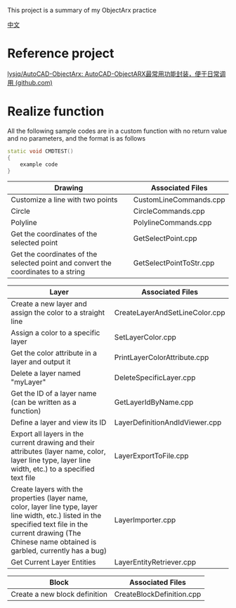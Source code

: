 This project is a summary of my ObjectArx practice

[中文](https://github.com/wozhuyinghao/ObjectArx/blob/master/README.md)

# Reference project

[lysjq/AutoCAD-ObjectArx: AutoCAD-ObjectARX最常用功能封装，便于日常调用 (github.com)](https://github.com/lysjq/AutoCAD-ObjectArx)



# Realize function

All the following sample codes are in a custom function with no return value and no parameters, and the format is as follows

```C++
static void CMDTEST()
{
    example code
}
```

| Drawing                                                      | Associated Files        |
| ------------------------------------------------------------ | ----------------------- |
| Customize a line with two points                             | CustomLineCommands.cpp  |
| Circle                                                       | CircleCommands.cpp      |
| Polyline                                                     | PolylineCommands.cpp    |
| Get the coordinates of the selected point                    | GetSelectPoint.cpp      |
| Get the coordinates of the selected point and convert the coordinates to a string | GetSelectPointToStr.cpp |

| Layer                                                        | Associated Files               |
| ------------------------------------------------------------ | ------------------------------ |
| Create a new layer and assign the color to a straight line   | CreateLayerAndSetLineColor.cpp |
| Assign a color to a specific layer                           | SetLayerColor.cpp              |
| Get the color attribute in a layer and output it             | PrintLayerColorAttribute.cpp   |
| Delete a layer named "myLayer"                               | DeleteSpecificLayer.cpp        |
| Get the ID of a layer name (can be written as a function)    | GetLayerIdByName.cpp           |
| Define a layer and view its ID                               | LayerDefinitionAndIdViewer.cpp |
| Export all layers in the current drawing and their attributes (layer name, color, layer line type, layer line width, etc.) to a specified text file | LayerExportToFile.cpp          |
| Create layers with the properties (layer name, color, layer line type, layer line width, etc.) listed in the specified text file in the current drawing (The Chinese name obtained is garbled, currently has a bug) | LayerImporter.cpp              |
| Get Current Layer Entities                                   | LayerEntityRetriever.cpp       |

| Block                         | Associated Files          |
| ----------------------------- | ------------------------- |
| Create a new block definition | CreateBlockDefinition.cpp |



